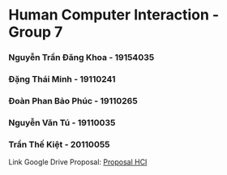 # Human Computer Interaction - Group 7
<h3>Nguyễn Trần Đăng Khoa - 19154035</h3>
<h3>Đặng Thái Minh - 19110241</h3>
<h3>Đoàn Phan Bảo Phúc - 19110265</h3>
<h3>Nguyễn Văn Tú - 19110035</h3>
<h3>Trần Thế Kiệt - 20110055</h3>

Link Google Drive Proposal: <a href="https://drive.google.com/drive/u/1/folders/1d60sn6LIWR6-lHm1QWKQh8R6syLtW6bc" target="_blank">Proposal HCI</a>
